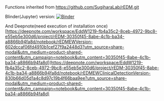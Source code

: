 Functions inherited from https://github.com/SugiharaLab/rEDM.git

Blinder(Jupyter) version:
[![Binder](https://mybinder.org/badge_logo.svg)](https://mybinder.org/v2/gh/EddW1219/rEDM_EW_Version/HEAD?labpath=ClinicalDetection%2FrEDM_ClinicalDetection_EW_Version.ipynb)

And Deepnote(need execution of installation once) 
[https://deepnote.com/workspace/EddW1219-fb4a35c2-8ceb-4972-9bc8-e55eb5e300d6/project/rEDM-30350f45-8abe-4c1b-ba34-a8866b94fa8d/notebook/rEDMEWVersion-602dccaf06fd4910b1cef27f9a2448d3?utm_source=share-modal&utm_medium=product-shared-content&utm_campaign=notebook&utm_content=30350f45-8abe-4c1b-ba34-a8866b94fa8d](https://deepnote.com/workspace/EddW1219-fb4a35c2-8ceb-4972-9bc8-e55eb5e300d6/project/rEDM-30350f45-8abe-4c1b-ba34-a8866b94fa8d/notebook/rEDMEWClinicalDetectionVersion-830b66d05d1a4c8d97c19b4f66baa9ee?utm_source=share-modal&utm_medium=product-shared-content&utm_campaign=notebook&utm_content=30350f45-8abe-4c1b-ba34-a8866b94fa8d)
